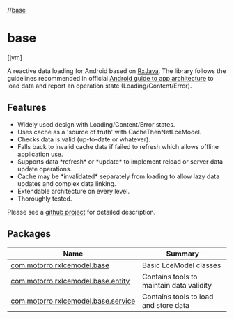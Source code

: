 //[base](index.md)



# base  
 [jvm] 



A reactive data loading for Android based on  [RxJava](https://github.com/ReactiveX/RxJava). The library follows the guidelines recommended in official [Android guide to app architecture](https://developer.android.com/jetpack/docs/guide) to load data and report an  operation state (Loading/Content/Error). 



##  Features  
<ul><li>Widely used design with Loading/Content/Error states.</li><li>Uses cache as a 'source of truth' with CacheThenNetLceModel.</li><li>Checks data is valid (up-to-date or whatever).</li><li>Falls back to invalid cache data if failed to refresh which allows offline application use.</li><li>Supports data *refresh* or *update* to implement reload or server data update operations.</li><li>Cache may be *invalidated* separately from loading to allow lazy data updates and complex data linking.</li><li>Extendable architecture on every level.</li><li>Thoroughly tested.</li></ul>

Please see a [github project](https://github.com/motorro/RxLceModel) for detailed description.



   


## Packages  
  
|  Name|  Summary| 
|---|---|
| [com.motorro.rxlcemodel.base](com.motorro.rxlcemodel.base/index.md)| Basic LceModel classes
| [com.motorro.rxlcemodel.base.entity](com.motorro.rxlcemodel.base.entity/index.md)| Contains tools to maintain data validity
| [com.motorro.rxlcemodel.base.service](com.motorro.rxlcemodel.base.service/index.md)| Contains tools to load and store data

